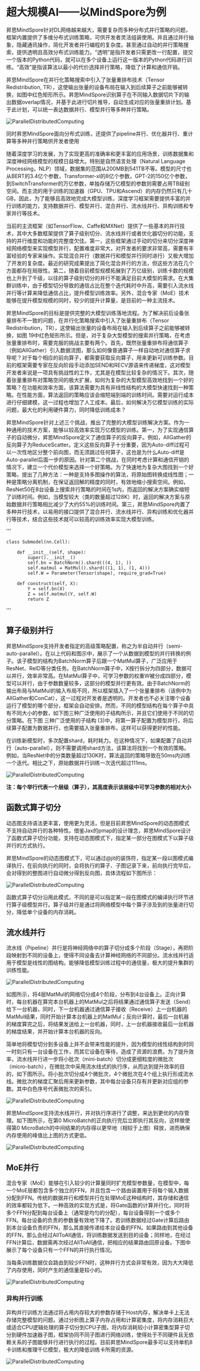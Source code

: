 # 超大规模AI——以MindSpore为例

昇思MindSpore针对DL网络越来越大，需要复杂而多种分布式并行策略的问题，框架内置提供了多维分布式训练策略，可供开发者灵活组装使用。并且通过并行抽象，隐藏通讯操作，简化开发者并行编程的复杂度。甚至通过自动的并行策略搜索，提供透明且高效分布式训练能力。“透明”是指开发者只需更改一行配置，提交一个版本的Python代码，就可以在多个设备上运行这一版本的Python代码进行训练。“高效”是指该算法以最小的代价选择并行策略，降低了计算和通信开销。

昇思MindSpore在并行化策略搜索中引入了张量重排布技术（Tensor Redistribution, TR），这使输出张量的设备布局在输入到后续算子之前能够被转换，如图中红色矩形所示。昇思MindSpore识别算子在不同输入数据切片下的输出数据overlap情况，并基于此进行切片推导，自动生成对应的张量重排计划。基于此计划，可以统一表达数据并行、模型并行等多种并行策略。

![ParallelDistributedComputing](https://raw.githubusercontent.com/mindspore-courses/mindspore-system/master/images/04ParallelDistributedComputing01.png)

同时昇思MindSpore面向分布式训练，还提供了pipeline并行、优化器并行、重计算等多种并行策略供开发者使用

随着深度学习的发展，为了实现更高的准确率和更丰富的应用场景，训练数据集和深度神经网络模型的规模日益增大。特别是自然语言处理（Natural Language Processing，NLP）领域，数据集的范围从200MB到541TB不等。模型的尺寸也从BERT的3.4亿个参数，Transformer-xl的8亿个参数，GPT-2的150亿个参数，到SwitchTransformer的万亿参数，单独存储万亿模型的参数则需要占用TB级别空间。而主流的用于训练的加速器（GPU、TPU和Ascend）的内存仍然只有几十GB，因此，为了能够且高效地完成大模型训练，深度学习框架需要提供丰富的并行训练的能力，支持数据并行、模型并行、混合并行、流水线并行、异构训练和专家并行等技术。

当前的主流框架（如TensorFlow、Caffe和MXNet）提供了一些基本的并行技术，其中大多数框架提供了算子级别切分、流水线并行或者优化器切分的功能，支持的并行维度和功能的完整度欠佳。第一，这些框架通过手动的切分来切分深度神经网络模型来实现模型并行，配置难度非常大，对开发者的要求非常高，需要有丰富经验的专家来操作。实现混合并行（数据并行和模型并行同时进行）又极大增加了开发的复杂度。最近的研究成果提出了简化混合并行的方法，但这些方法在几个方面都存在局限性。第二，随着目前模型规模拓展到了万亿级别，训练卡数的规模也上升到了千级，以往的算子级别切分的并行不能满足目前大模型的需求。在大集群训练中，由于模型切分导致的通信占比在整个迭代耗时中升高，需要引入流水线并行等计算来降低通信占比，提升模型训练效率。另外，混合专家（MoE）技术能够在提升模型规模的同时，较少的提升计算量，是目前的一种主流技术。

昇思MindSpore的目标是提供完整的大模型训练落地流程。为了解决前后设备张量排布不一致的问题，在并行化策略搜索中引入了张量重排布（Tensor Redistribution，TR），这使输出张量的设备布局在输入到后续算子之前能够被转换，如图 19中红色矩形所示。但是，对于复杂大型模型的搜索并行策略，在考虑张量重排布时，需要克服的挑战主要有两个。首先，既然张量重排布将通信算子（例如AllGather）引入数据流图，那么如何像普通算子一样自动地对通信算子求导呢？对于每个相应的前向算子，都需要获取反向算子，用来更新可训练参数。目前的框架需要专家在反向阶段手动添加SEND和RECV源语来传递梯度，这对模型开发者来说是一项具有挑战性的工作，尤其是在模型比较复杂的情况下。其次，随着张量重排布对策略空间的极大扩展，如何为复杂的大型模型高效地找到一个好的策略？在功能和效率方面，该算法需要为具有非线性结构的大模型快速找到一种策略。在性能方面，算法返回的策略应该会缩短端到端的训练时间。需要对运行成本进行仔细建模，这一过程也增加了人工成本。最后，如何解决万亿模型训练的实际问题，最大化的利用硬件算力，同时降低训练成本？

昇思MindSpore针对上述三个挑战，推出了完整的大模型训练解决方案。作为一种通用的技术方案，能够以较高效率实现万亿模型的训练。第一，为了实现通信算子的自动微分，昇思MindSpore定义了通信算子的反向算子。例如，AllGather的反向算子为ReduceScatter。定义这些反向算子十分重要，因为Auto-diff过程可以一次性地区分整个前向图，而无须跳过任何算子，这也是为什么Auto-diff是Auto-parallel后面一步的原因。针对第二个挑战，在同时考虑计算和通信开销的情况下，建立一个代价模型来选择一个好策略。为了快速地为复杂大图找到一个好策略，提出了几种方法：一种是支持多图操作的算法，将原始图转换成线性图；一种是策略分离机制，在保证返回解的精度的同时，有效地缩小搜索空间。例如，ResNet50在8台设备上搜索并行策略的时间在1s内，而返回的解决方案确实缩短了训练时间。例如，当模型较大（类的数量超过128K）时，返回的解决方案与原始数据并行策略相比减少了大约55%的训练时间。第三，昇思MindSpore内置了多种并行技术，以易用的接口提供了混合并行、流水线并行、异构训练和优化器并行等技术，结合这些技术就可以较高的训练效率实现大模型训练。

'''

    class Submodel(nn.Cell):
    
        def __init__(self, shape):
            super().__init__()
            self.bn = BatchNorm().shard(((4, 1), ))
            self.matmul = MatMul().shard(((1, 1), (1, 4)))
            self.W = Parameter(Tensor(shape), require_grad=True)
    
        def construct(self, X):
            Y = self.bn(X)
            Z = self.matmul(Y, self.W)
            return Z
'''
## 算子级别并行

昇思MindSpore支持开发者指定的高级策略配置，称之为半自动并行（semi-auto-parallel）。在以上代码和图示中，展示了一个从数据到模型的并行转换的例子。该子模型的结构为BatchNorm算子后跟一个MatMul算子，广泛应用于ResNet、ReID等分类任务。在BatchNorm算子中，X按行拆分为四部分，数据可以并行，效率非常高。在MatMul算子中，可学习参数的权重W被分成四部分，模型可以并行，由于参数数量较多，这部分的模型并行更有效。由于BatchNorm的输出布局与MatMul的输入布局不同，所以框架插入了一个张量重排布（该例中为AllGather和ConCat），这一过程对开发者是透明的。开发者也不必关注哪个设备运行了模型的哪个部分，框架会自动安排。然而，不同的模型结构在每个算子中具有不同大小的参数，如下图三种广泛使用的子结构所示，并且它们使用于不同的切分策略。在下图 三种广泛使用的子结构 (3)中，将第一算子配置为模型并行，将后续算子配置为数据并行，也需要插入张量重排布，这样可以获得更好的性能。

在训练新模型时，多次配置shard，耗时耗力。在这种情况下，如果配置了自动并行（auto-parallel），则不需要调用shard方法，该算法将找到一个有效的策略。例如，当ResNet中的分类数量超过130K时，算法返回的策略导致在50ms内训练一个迭代。相比之下，原始数据并行训练一次迭代超过111ms。

![ParallelDistributedComputing](https://raw.githubusercontent.com/mindspore-courses/mindspore-system/master/images/04ParallelDistributedComputing02.png)

**注：每个举行代表一个层级（算子），其高度表示该层级中可学习参数的相对大小**

## 函数式算子切分

动态图支持语法更丰富，使用更为灵活，但是目前昇思MindSpore的动态图模式不支持自动并行的各种特性。借鉴Jax的pmap的设计理念，昇思MindSpore设计了函数式算子切分功能，支持在动态图模式下，指定某一部分在图模式下以算子级并行的方式执行。

昇思MindSpore的动态图模式下，可以通过@jit的装饰符，指定某一段以图模式编译执行，在前向执行的同时，会将执行的算子、子图记录下来，前向执行完毕后，会对得到的整图进行自动微分得到反向图，具体流程如下图所示：

![ParallelDistributedComputing](https://raw.githubusercontent.com/mindspore-courses/mindspore-system/master/images/04ParallelDistributedComputing03.png)

函数式算子切分沿用此模式，不同的是可以指定某一段在图模式的编译执行环节进行算子级模型并行。算子级并行是通过将网络模型中每个算子涉及到的张量进行切分，降低单个设备的内存消耗。

## 流水线并行

流水线（Pipeline）并行是将神经网络中的算子切分成多个阶段（Stage），再把阶段映射到不同的设备上，使得不同设备去计算神经网络的不同部分。流水线并行适用于模型是线性的图结构。能够降低模型训练过程中的通信量，极大的提升集群的训练性能。

![ParallelDistributedComputing](https://raw.githubusercontent.com/mindspore-courses/mindspore-system/master/images/04ParallelDistributedComputing04.png)

如图所示，将4层MatMul的网络切分成4个阶段，分布到4台设备上。正向计算时，每台机器在算完本台机器上的MatMul之后将结果通过通信算子发送（Send）给下一台机器，同时，下一台机器通过通信算子接收（Receive）上一台机器的MatMul结果，同时开始计算本台机器上的MatMul；反向计算时，最后一台机器的梯度算完之后，将结果发送给上一台机器，同时，上一台机器接收最后一台机器的梯度结果，并开始计算本台机器的反向。

简单地将模型切分到多设备上并不会带来性能的提升，因为模型的线性结构到时同一时刻只有一台设备在工作，而其它设备在等待，造成了资源的浪费。为了提升效率，流水线并行进一步将小批次（mini-batch）切分成更细粒度的微批次（micro-batch），在微批次中采用流水线式的执行序，从而达到提升效率的目的，如下图所示。将小批次切分成4个微批次，4个微批次在4个组上执行形成流水线。微批次的梯度汇聚后用来更新参数，其中每台设备只存有并更新对应组的参数。其中白色序号代表微批次的索引。

![ParallelDistributedComputing](https://raw.githubusercontent.com/mindspore-courses/mindspore-system/master/images/04ParallelDistributedComputing05.png)

昇思MindSpore支持流水线并行，并对执行序进行了调整，来达到更优的内存管理。如下图所示，在第0 MicroBatch的正向执行完后立即执行其反向，这样做使得第0 MicroBatch的中间结果的内存得以更早地（相较于上图）释放，进而确保内存使用的峰值比上图的方式更低。

![ParallelDistributedComputing](https://raw.githubusercontent.com/mindspore-courses/mindspore-system/master/images/04ParallelDistributedComputing06.png)

## MoE并行

混合专家（MoE）能够在引入较少的计算量同时扩充模型参数量，在模型中，每一个MoE层都包含多个独立的FFN，并且包含一个路由装置用于将每个输入数据分配到FFN。传统的数据并行和模型并行在处理MoE这种结构时，其存储和通信的效率都较为低下。一种高效的实现方式是，将Gate函数的计算并行化，同时将多个FFN分配到每台设备上（通常是均匀的分配），每台设备得到一个或多个FFN。每台设备的负责的参数量有效地下降了。若训练数据经过Gate计算后路由到本台设备负责的FFN，那么其直接传递给本台设备的FFN。如果路由到其他设备的FFN，那么会经过AllToAll通信，将训练数据发送到目的设备；同样地，在经过FFN计算后，数据需再次经过AllToAll通信，把相应的结果路由回原设备。下图中展示了每个设备只有一个FFN的并行执行情况。

当每条训练数据仅会路由到较少FFN时，这种并行方式会非常有效，因为大大降低了内存使用，同时产生的通信量是较小的。

![ParallelDistributedComputing](https://raw.githubusercontent.com/mindspore-courses/mindspore-system/master/images/04ParallelDistributedComputing07.png)

### 异构并行训练

异构并行训练方法通过将占用内存较大的参数存储于Host内存，解决单卡上无法存储完整模型的问题。通过分析图上算子内存占用和计算密集度，将内存消耗巨大或适合CPU逻辑处理的算子切分到CPU子图，将内存消耗较小计算密集型算子切分到硬件加速器子图，框架协同不同子图进行网络训练，使得处于不同硬件且无依赖关系的子图能够并行进行执行的过程。目前昇思MindSpore最多可以支持单机8卡训练和推理千亿模型，极大的降低训练卡所需的资源。

![ParallelDistributedComputing](https://raw.githubusercontent.com/mindspore-courses/mindspore-system/master/images/04ParallelDistributedComputing08.png)


